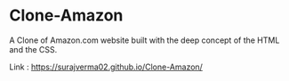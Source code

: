 # Clone-Amazon
A Clone of Amazon.com website built with the deep concept of the HTML and the CSS.

Link : https://surajverma02.github.io/Clone-Amazon/

